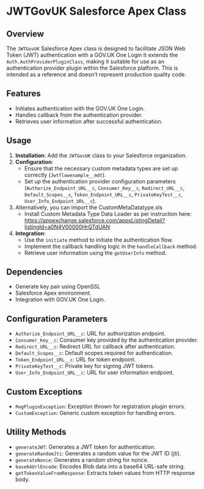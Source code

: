# JWTGovUK Salesforce Apex Class

## Overview
The `JWTGovUK` Salesforce Apex class is designed to facilitate JSON Web Token (JWT) authentication with a GOV.UK One Login It extends the `Auth.AuthProviderPluginClass`, making it suitable for use as an authentication provider plugin within the Salesforce platform. This is intended as a reference and doesn't represent production quality code.

## Features
- Initiates authentication with the GOV.UK One Login.
- Handles callback from the authentication provider.
- Retrieves user information after successful authentication.

## Usage
1. **Installation**: Add the `JWTGovUK` class to your Salesforce organization.
2. **Configuration**:
   - Ensure that the necessary custom metadata types are set up correctly (`Jwtflowexample__mdt`).
   - Set up the authentication provider configuration parameters (`Authorize_Endpoint_URL__c`, `Consumer_Key__c`, `Redirect_URL__c`, `Default_Scopes__c`, `Token_Endpoint_URL__c`, `PrivateKeyTest__c`, `User_Info_Endpoint_URL__c`).
3. Alternatively, you can import the CustomMetaDatatype.xls
   - Install Custom Metadata Type Data Loader as per instruction here: https://appexchange.salesforce.com/appxListingDetail?listingId=a0N4V00000HrQTdUAN
4. **Integration**:
   - Use the `initiate` method to initiate the authentication flow.
   - Implement the callback handling logic in the `handleCallback` method.
   - Retrieve user information using the `getUserInfo` method.

## Dependencies
- Generate key pair using OpenSSL
- Salesforce Apex environment.
- Integration with GOV.UK One Login.

## Configuration Parameters
- `Authorize_Endpoint_URL__c`: URL for authorization endpoint.
- `Consumer_Key__c`: Consumer key provided by the authentication provider.
- `Redirect_URL__c`: Redirect URL for callback after authentication.
- `Default_Scopes__c`: Default scopes required for authentication.
- `Token_Endpoint_URL__c`: URL for token endpoint.
- `PrivateKeyTest__c`: Private key for signing JWT tokens.
- `User_Info_Endpoint_URL__c`: URL for user information endpoint.

## Custom Exceptions
- `RegPluginException`: Exception thrown for registration plugin errors.
- `CustomException`: Generic custom exception for handling errors.

## Utility Methods
- `generateJWT`: Generates a JWT token for authentication.
- `generateRandomJti`: Generates a random value for the JWT ID (jti).
- `generateNonce`: Generates a random string for nonce.
- `base64UrlEncode`: Encodes Blob data into a base64 URL-safe string.
- `getTokenValueFromResponse`: Extracts token values from HTTP response body.

